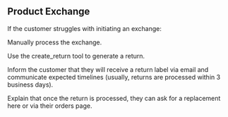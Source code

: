 ## Product Exchange

If the customer struggles with initiating an exchange:

Manually process the exchange.

Use the create_return tool to generate a return.

Inform the customer that they will receive a return label via email and communicate expected timelines (usually, returns are processed within 3 business days).

Explain that once the return is processed, they can ask for a replacement here or via their orders page.
